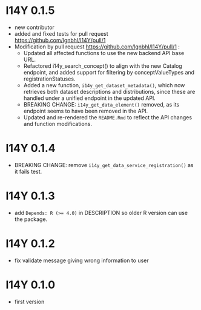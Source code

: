 # I14Y 0.1.5
- new contributor
- added and fixed tests for pull request https://github.com/lgnbhl/I14Y/pull/1
- Modification by pull request https://github.com/lgnbhl/I14Y/pull/1 :
  - Updated all affected functions to use the new backend API base URL.
  - Refactored i14y_search_concept() to align with the new Catalog endpoint, and added support for filtering by conceptValueTypes and registrationStatuses.
  - Added a new function, `i14y_get_dataset_metadata()`, which now retrieves both dataset descriptions and distributions, since these are handled under a unified endpoint in the updated API.
  - BREAKING CHANGE: `i14y_get_data_element()` removed, as its endpoint seems to have been removed in the API.
  - Updated and re-rendered the `README.Rmd` to reflect the API changes and function modifications.

# I14Y 0.1.4

- BREAKING CHANGE: remove `i14y_get_data_service_registration()` as it fails test.

# I14Y 0.1.3

- add `Depends: R (>= 4.0)` in DESCRIPTION so older R version can use the package.

# I14Y 0.1.2

- fix validate message giving wrong information to user

# I14Y 0.1.0

- first version
